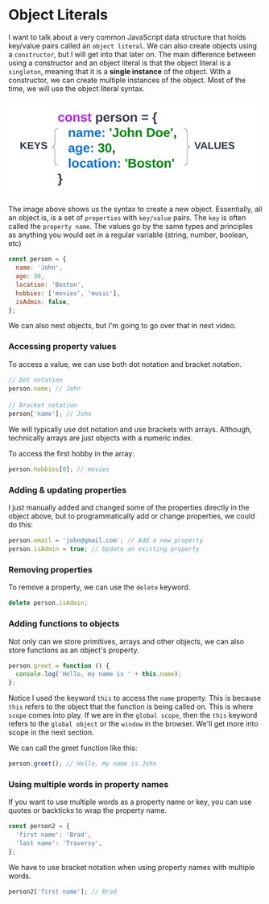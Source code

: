 # Object Literals

I want to talk about a very common JavaScript data structure that holds key/value pairs called an `object literal`. We can also create objects using a `constructor`, but I will get into that later on. The main difference between using a constructor and an object literal is that the object literal is a `singleton`, meaning that it is a **single instance** of the object. With a constructor, we can create multiple instances of the object. Most of the time, we will use the object literal syntax.

<img src="images/object.png" alt="" style="width: 500px" />

The image above shows us the syntax to create a new object. Essentially, all an object is, is a set of `properties` with `key/value` pairs. The `key` is often called the `property name`. The values go by the same types and principles as anything you would set in a regular variable (string, number, boolean, etc)

```js
const person = {
  name: 'John',
  age: 30,
  location: 'Boston',
  hobbies: ['movies', 'music'],
  isAdmin: false,
};
```

We can also nest objects, but I'm going to go over that in next video.

### Accessing property values

To access a value, we can use both dot notation and bracket notation.

```js
// Dot notation
person.name; // John

// Bracket notation
person['name']; // John
```

We will typically use dot notation and use brackets with arrays. Although, technically arrays are just objects with a numeric index.

To access the first hobby in the array:

```js
person.hobbies[0]; // movies
```

### Adding & updating properties

I just manually added and changed some of the properties directly in the object above, but to programmatically add or change properties, we could do this:

```js
person.email = 'john@gmail.com'; // Add a new property
person.isAdmin = true; // Update an existing property
```

### Removing properties

To remove a property, we can use the `delete` keyword.

```js
delete person.isAdmin;
```

### Adding functions to objects

Not only can we store primitives, arrays and other objects, we can also store functions as an object's property.

```js
person.greet = function () {
  console.log('Hello, my name is ' + this.name);
};
```

Notice I used the keyword `this` to access the `name` property. This is because `this` refers to the object that the function is being called on. This is where `scope` comes into play. If we are in the `global scope`, then the `this` keyword refers to the `global object` or the `window` in the browser. We'll get more into scope in the next section.

We can call the greet function like this:

```js
person.greet(); // Hello, my name is John
```

### Using multiple words in property names

If you want to use multiple words as a property name or key, you can use quotes or backticks to wrap the property name.

```js
const person2 = {
  'first name': 'Brad',
  'last name': 'Traversy',
};
```

We have to use bracket notation when using property names with multiple words.

```js
person2['first name']; // Brad
```
